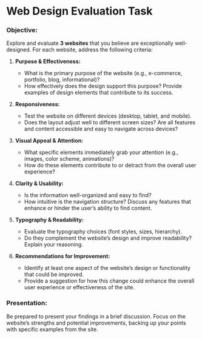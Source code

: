 # Web Design Evaluation Task
### Objective:
Explore and evaluate **3 websites** that you believe are exceptionally well-designed. For each website, address the following criteria:

1. **Purpose & Effectiveness:**  
   - What is the primary purpose of the website (e.g., e-commerce, portfolio, blog, informational)?  
   - How effectively does the design support this purpose? Provide examples of design elements that contribute to its success.

2. **Responsiveness:**  
   - Test the website on different devices (desktop, tablet, and mobile).  
   - Does the layout adjust well to different screen sizes? Are all features and content accessible and easy to navigate across devices?

3. **Visual Appeal & Attention:**  
   - What specific elements immediately grab your attention (e.g., images, color scheme, animations)?  
   - How do these elements contribute to or detract from the overall user experience?

4. **Clarity & Usability:**  
   - Is the information well-organized and easy to find?  
   - How intuitive is the navigation structure? Discuss any features that enhance or hinder the user’s ability to find content.

5. **Typography & Readability:**  
   - Evaluate the typography choices (font styles, sizes, hierarchy).  
   - Do they complement the website’s design and improve readability? Explain your reasoning.

6. **Recommendations for Improvement:**  
   - Identify at least one aspect of the website’s design or functionality that could be improved.  
   - Provide a suggestion for how this change could enhance the overall user experience or effectiveness of the site.

### Presentation:
Be prepared to present your findings in a brief discussion. Focus on the website’s strengths and potential improvements, backing up your points with specific examples from the site.

